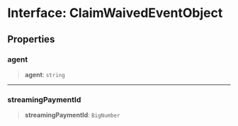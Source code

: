 # Interface: ClaimWaivedEventObject

## Properties

### agent

> **agent**: `string`

***

### streamingPaymentId

> **streamingPaymentId**: `BigNumber`
